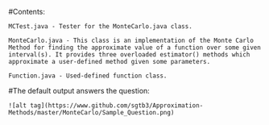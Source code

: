 #Contents:

    MCTest.java - Tester for the MonteCarlo.java class.

    MonteCarlo.java - This class is an implementation of the Monte Carlo Method for finding the approximate value of a function over some given interval(s). It provides three overloaded estimator() methods which approximate a user-defined method given some parameters.

    Function.java - Used-defined function class.

#The default output answers the question:
	
	![alt tag](https://www.github.com/sgtb3/Approximation-Methods/master/MonteCarlo/Sample_Question.png)
